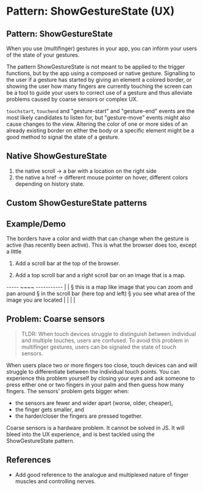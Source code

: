 # Pattern: ShowGestureState (UX)

## Pattern: ShowGestureState

When you use (multifinger) gestures in your app, 
you can inform your users of the state of your gestures.

The pattern ShowGestureState is not meant to be applied to the trigger functions, but 
by the app using a composed or native gesture.
Signalling to the user if a gesture has started by giving an element a colored border,
or showing the user how many fingers are currently touching the screen can be a tool to guide your
users to correct use of a gesture and thus alleviate problems caused by coarse sensors or complex UX.

`touchstart`, `touchend` and "gesture-start" and "gesture-end" events are the most likely candidates 
to listen for, but "gesture-move" events might also cause changes to the view.
Altering the color of one or more sides of an already existing border on either the body or 
a specific element might be a good method to signal the state of a gesture.

## Native ShowGestureState

1. the native scroll -> a bar with a location on the right side
2. the native a href -> different mouse pointer on hover, different colors depending on history state.

## Custom ShowGestureState patterns

## Example/Demo

The borders have a color and width that can change when the gesture is active (has recently been active). 
This is what the browser does too, except a little 

1. Add a scroll bar at the top of the browser.

2. Add a top scroll bar and a right scroll bar on an image that is a map.

----- ~~~~ -----------
|
|
§     this is a map like image that you can zoom and pan around 
§      in the scroll bar (here top and left)
§      you see what area of the image you are located
|
|
|
|

## Problem: Coarse sensors

> TLDR: When touch devices struggle to distinguish between individual and multiple touches,
 users are confused. To avoid this problem in multifinger gestures, users can be signaled the state of touch sensors.

When users place two or more fingers too close, 
touch devices can and will struggle to differentiate between the individual touch points.
You can experience this problem yourself by closing your eyes and ask someone to press either 
one or two fingers in your palm and then guess how many fingers.
The sensors' problem gets bigger when:
* the sensors are fewer and wider apart (worse, older, cheaper),
* the finger gets smaller, and
* the harder/closer the fingers are pressed together.

Coarse sensors is a hardware problem. It cannot be solved in JS. It will bleed into the UX experience,
and is best tackled using the ShowGestureState pattern.

## References

* Add good reference to the analogue and multiplexed nature of finger muscles and controlling nerves.